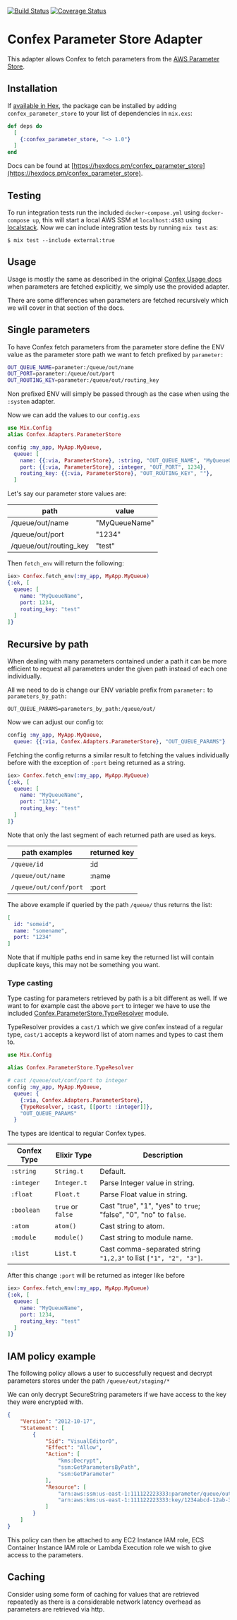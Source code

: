 [![Build Status](https://travis-ci.com/gpedic/confex_parameter_store.svg?branch=master)](https://travis-ci.com/gpedic/confex_parameter_store)
[![Coverage Status](https://coveralls.io/repos/github/gpedic/confex_parameter_store/badge.svg?branch=master)](https://coveralls.io/github/gpedic/confex_parameter_store?branch=master)

# Confex Parameter Store Adapter

This adapter allows Confex to fetch parameters from the [AWS Parameter Store](https://docs.aws.amazon.com/systems-manager/latest/userguide/systems-manager-paramstore.html).

## Installation

If [available in Hex](https://hex.pm/docs/publish), the package can be installed
by adding `confex_parameter_store` to your list of dependencies in `mix.exs`:

```elixir
def deps do
  [
    {:confex_parameter_store, "~> 1.0"}
  ]
end
```

Docs can
be found at [https://hexdocs.pm/confex_parameter_store](https://hexdocs.pm/confex_parameter_store).

## Testing
To run integration tests run the included `docker-compose.yml` using `docker-compose up`, this will start a local AWS SSM at `localhost:4583` using [localstack](https://github.com/localstack/localstack).
Now we can include integration tests by running `mix test` as:
```
$ mix test --include external:true
```

## Usage

Usage is mostly the same as described in the original [Confex Usage docs](https://github.com/Nebo15/confex#usage) when parameters are fetched explicitly, we simply use the provided adapter.

There are some differences when parameters are fetched recursively which we will cover in that section of the docs.

## Single parameters

To have Confex fetch parameters from the parameter store define the ENV value as the parameter store path we want to fetch prefixed by `parameter:`

```bash
OUT_QUEUE_NAME=parameter:/queue/out/name
OUT_PORT=parameter:/queue/out/port
OUT_ROUTING_KEY=parameter:/queue/out/routing_key
```

Non prefixed ENV will simply be passed through as the case when using the `:system` adapter.

Now we can add the values to our `config.exs`
```elixir
use Mix.Config
alias Confex.Adapters.ParameterStore

config :my_app, MyApp.MyQueue,
  queue: [
    name: {{:via, ParameterStore}, :string, "OUT_QUEUE_NAME", "MyQueueOut"},
    port: {{:via, ParameterStore}, :integer, "OUT_PORT", 1234},
    routing_key: {{:via, ParameterStore}, "OUT_ROUTING_KEY", ""},
  ]
```

Let's say our parameter store values are:

| path | value |
| ---  | ----- |
|/queue/out/name   | "MyQueueName" |
|/queue/out/port   | "1234" |
|/queue/out/routing_key| "test" |

Then `fetch_env` will return the following:

```elixir
iex> Confex.fetch_env(:my_app, MyApp.MyQueue)
{:ok, [
  queue: [
    name: "MyQueueName",
    port: 1234,
    routing_key: "test"
  ]
]}
```

## Recursive by path

When dealing with many parameters contained under a path it can be more efficient to request all parameters under the given path instead of each one individually.

All we need to do is change our ENV variable prefix from `parameter:` to `parameters_by_path:`

```
OUT_QUEUE_PARAMS=parameters_by_path:/queue/out/
```

Now we can adjust our config to:

```elixir
config :my_app, MyApp.MyQueue,
  queue: {{:via, Confex.Adapters.ParameterStore}, "OUT_QUEUE_PARAMS"}
```

Fetching the config returns a similar result to fetching the values individually before with the exception of `:port` being returned as a string.

```elixir
iex> Confex.fetch_env(:my_app, MyApp.MyQueue)
{:ok, [
  queue: [
    name: "MyQueueName",
    port: "1234",
    routing_key: "test"
  ]
]}
```

Note that only the last segment of each returned path are used as keys.

| path examples            | returned key |
| ------------------------ | ------------ |
| `/queue/id`              | :id          |
| `/queue/out/name`        | :name        |
| `/queue/out/conf/port`   | :port        |

The above example if queried by the path `/queue/` thus returns the list:

```elixir
[
  id: "someid",
  name: "somename",
  port: "1234"
]
```

Note that if multiple paths end in same key the returned list will contain duplicate keys, this may not be something you want.

### Type casting
Type casting for parameters retrieved by path is a bit different as well.
If we want to for example cast the above `port` to integer we have to use the included [Confex.ParameterStore.TypeResolver](lib/confex/parameter_store/type_resolver.ex) module.


TypeResolver provides a `cast/1` which we give confex instead of a regular type, `cast/1` accepts a keyword list of atom names and types to cast them to.

```elixir
use Mix.Config

alias Confex.ParameterStore.TypeResolver

# cast /queue/out/conf/port to integer
config :my_app, MyApp.MyQueue,
  queue: {
    {:via, Confex.Adapters.ParameterStore},
    {TypeResolver, :cast, [[port: :integer]]},
    "OUT_QUEUE_PARAMS"
  }
```

The types are identical to regular Confex types.

  | Confex Type | Elixir Type       | Description |
  | ----------- | ----------------- | ----------- |
  | `:string`   | `String.t`        | Default.    |
  | `:integer`  | `Integer.t`       | Parse Integer value in string. |
  | `:float`    | `Float.t`         | Parse Float value in string. |
  | `:boolean`  | `true` or `false` | Cast "true", "1", "yes" to `true`; "false", "0", "no" to `false`. |
  | `:atom`     | `atom()`          | Cast string to atom. |
  | `:module`   | `module()`        | Cast string to module name. |
  | `:list`     | `List.t`          | Cast comma-separated string `"1,2,3"` to list `["1", "2", "3"]`. |


After this change `:port` will be returned as integer like before

```elixir
iex> Confex.fetch_env(:my_app, MyApp.MyQueue)
{:ok, [
  queue: [
    name: "MyQueueName",
    port: 1234,
    routing_key: "test"
  ]
]}
```

## IAM policy example
The following policy allows a user to successfully request and decrypt parameters stores under the path `/queue/out/staging/*`

We can only decrypt SecureString parameters if we have access to the key they were encrypted with.
```json
{
    "Version": "2012-10-17",
    "Statement": [
        {
            "Sid": "VisualEditor0",
            "Effect": "Allow",
            "Action": [
                "kms:Decrypt",
                "ssm:GetParametersByPath",
                "ssm:GetParameter"
            ],
            "Resource": [
                "arn:aws:ssm:us-east-1:111122223333:parameter/queue/out/staging/*",
                "arn:aws:kms:us-east-1:111122223333:key/1234abcd-12ab-34cd-56ef-1234567890ab"
            ]
        }
    ]
}
```
This policy can then be attached to any EC2 Instance IAM role, ECS Container Instance IAM role or Lambda Execution role we wish to give access to the parameters.


## Caching

Consider using some form of caching for values that are retrieved repeatedly as there is a considerable network latency overhead as parameters are retrieved via http.